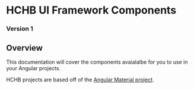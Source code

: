 # HCHB UI Framework Components
### Version 1

## Overview

This documentation will cover the components avaialalbe for you to use in your Angular projects.

HCHB projects are based off of the [Angular Material project](https://material.angular.io/).

